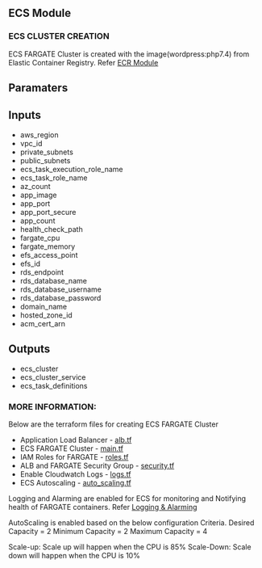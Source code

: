 ## ECS Module

### ECS CLUSTER CREATION
 ECS FARGATE Cluster is created with the image(wordpress:php7.4) from Elastic Container Registry. Refer [ECR Module](../ecr/README.md)

## Paramaters
## Inputs
- aws_region
- vpc_id
- private_subnets
- public_subnets
- ecs_task_execution_role_name
- ecs_task_role_name
- az_count
- app_image
- app_port
- app_port_secure
- app_count
- health_check_path
- fargate_cpu
- fargate_memory
- efs_access_point
- efs_id
- rds_endpoint
- rds_database_name
- rds_database_username
- rds_database_password
- domain_name
- hosted_zone_id
- acm_cert_arn


## Outputs
- ecs_cluster
- ecs_cluster_service
- ecs_task_definitions

### MORE INFORMATION:

Below are the terraform files for creating ECS FARGATE Cluster
- Application Load Balancer - [alb.tf](./alb.tf)
- ECS FARGATE Cluster - [main.tf](./main.tf)
- IAM Roles for FARGATE - [roles.tf](./roles.tf)
- ALB and FARGATE Security Group - [security.tf](./security.tf)
- Enable Cloudwatch Logs - [logs.tf](./logs.tf)
- ECS Autoscaling - [auto_scaling.tf](./auto_scaling.tf)


Logging and Alarming are enabled for ECS for monitoring and Notifying health of FARGATE containers. Refer [Logging & Alarming](../../../docs/LoggingandAlarming.md)

AutoScaling is enabled based on the below configuration Criteria.
Desired Capacity = 2
Minimum Capacity = 2
Maximum Capacity = 4

Scale-up: Scale up will happen when the CPU is 85%
Scale-Down: Scale down will happen when the CPU is 10%


